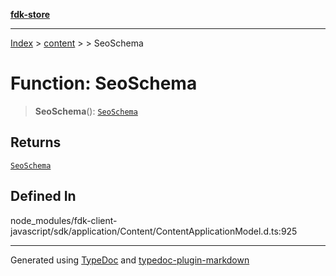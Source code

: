[**fdk-store**](../../../README.md)
***

[Index](../../../API.md) > [content](../../README.md) > [<internal>](../README.md) > SeoSchema

# Function: SeoSchema

> **SeoSchema**(): [`SeoSchema`](../type-aliases/type-alias.SeoSchema.md)

## Returns

[`SeoSchema`](../type-aliases/type-alias.SeoSchema.md)

## Defined In

node\_modules/fdk-client-javascript/sdk/application/Content/ContentApplicationModel.d.ts:925

***
Generated using [TypeDoc](https://typedoc.org/) and [typedoc-plugin-markdown](https://www.npmjs.com/package/typedoc-plugin-markdown)
